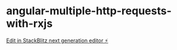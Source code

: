 # angular-multiple-http-requests-with-rxjs

[Edit in StackBlitz next generation editor ⚡️](https://stackblitz.com/~/github.com/coryrylan/angular-multiple-http-requests-with-rxjs)